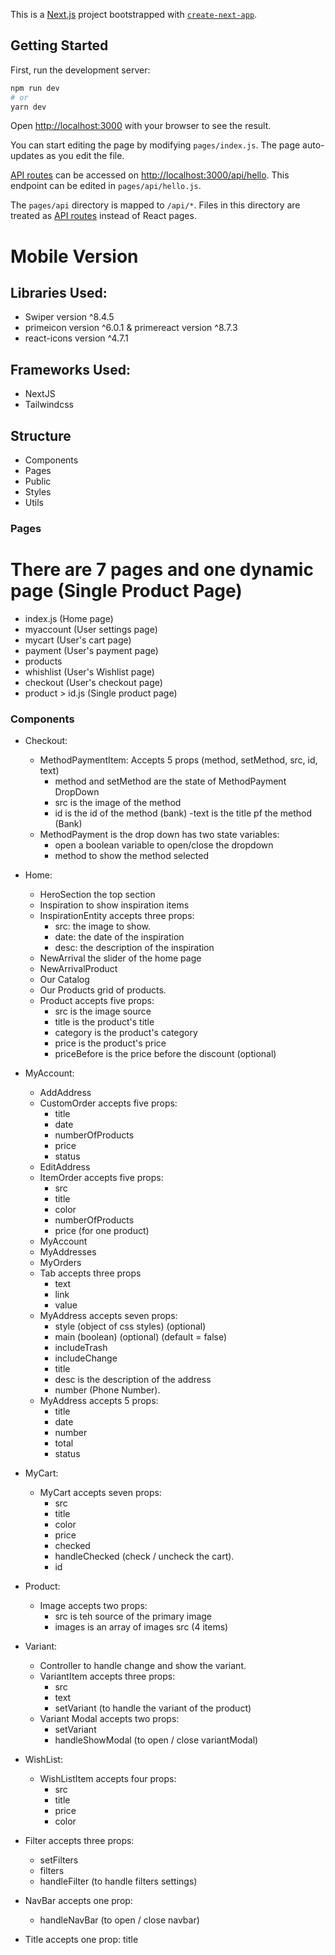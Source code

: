 This is a [Next.js](https://nextjs.org/) project bootstrapped with [`create-next-app`](https://github.com/vercel/next.js/tree/canary/packages/create-next-app).

## Getting Started

First, run the development server:

```bash
npm run dev
# or
yarn dev
```

Open [http://localhost:3000](http://localhost:3000) with your browser to see the result.

You can start editing the page by modifying `pages/index.js`. The page auto-updates as you edit the file.

[API routes](https://nextjs.org/docs/api-routes/introduction) can be accessed on [http://localhost:3000/api/hello](http://localhost:3000/api/hello). This endpoint can be edited in `pages/api/hello.js`.

The `pages/api` directory is mapped to `/api/*`. Files in this directory are treated as [API routes](https://nextjs.org/docs/api-routes/introduction) instead of React pages.

# Mobile Version

## Libraries Used:

- Swiper version ^8.4.5
- primeicon version ^6.0.1 & primereact version ^8.7.3 
- react-icons version ^4.7.1

## Frameworks Used:

- NextJS
- Tailwindcss

## Structure

- Components
- Pages
- Public
- Styles
- Utils


### Pages
# There are 7 pages and one dynamic page (Single Product Page)
  - index.js (Home page)
  - myaccount (User settings page)
  - mycart (User's cart page)
  - payment (User's payment page)
  - products
  - whishlist (User's Wishlist page)
  - checkout (User's checkout page)
  - product > id.js (Single product page)


### Components

- Checkout:
  - MethodPaymentItem: Accepts 5 props (method, setMethod, src, id, text)
    - method and setMethod are the state of MethodPayment DropDown
    - src is the image of the method
    - id is the id of the method (bank)
    -text is the title pf the method (Bank) 
  - MethodPayment is the drop down has two state variables:
    - open a boolean variable to open/close the dropdown
    - method to show the method selected

- Home:
  - HeroSection the top section
  - Inspiration to show inspiration items
  - InspirationEntity accepts three props: 
    - src: the image to show.
    - date: the date of the inspiration
    - desc: the description of the inspiration 
  - NewArrival the slider of the home page
  - NewArrivalProduct
  - Our Catalog
  - Our Products grid of products.
  - Product accepts five props:
    - src is the image source
    - title is the product's title
    - category is the product's category
    - price is the product's price
    - priceBefore is the price before the discount (optional)

- MyAccount:
  - AddAddress
  - CustomOrder accepts five props:
    - title
    - date
    - numberOfProducts
    - price
    - status
  - EditAddress
  - ItemOrder accepts five props:
    - src
    - title
    - color
    - numberOfProducts
    - price (for one product)
  - MyAccount
  - MyAddresses
  - MyOrders
  - Tab accepts three props
    - text
    - link
    - value
  - MyAddress accepts seven props:
    - style (object of css styles) (optional)
    - main (boolean) (optional) (default = false)
    - includeTrash
    - includeChange
    - title
    - desc is the description of the address
    - number (Phone Number).
  - MyAddress accepts 5 props:
    - title
    - date
    - number
    - total
    - status
- MyCart:
  - MyCart accepts seven props:
    - src
    - title
    - color
    - price
    - checked
    - handleChecked (check / uncheck the cart).
    - id
- Product:
  - Image accepts two props:
    - src is teh source of the primary image
    - images is an array of images src (4 items)
- Variant:
  - Controller to handle change and show the variant.
  - VariantItem accepts three props:
    - src
    - text
    - setVariant (to handle the variant of the product)
  - Variant Modal accepts two props:
    - setVariant   
    - handleShowModal (to open / close variantModal)
- WishList:
  - WishListItem accepts four props:
    - src
    - title
    - price
    - color
- Filter accepts three props:
  - setFilters
  - filters
  - handleFilter (to handle filters settings)

- NavBar accepts one prop:
  - handleNavBar (to open / close navbar)

- Title accepts one prop: title





